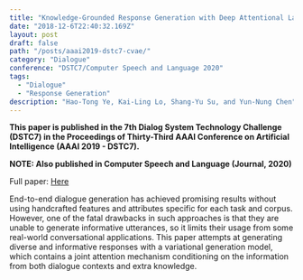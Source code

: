 ```yaml
---
title: "Knowledge-Grounded Response Generation with Deep Attentional Latent-Variable Model"
date: "2018-12-6T22:40:32.169Z"
layout: post
draft: false
path: "/posts/aaai2019-dstc7-cvae/"
category: "Dialogue"
conference: "DSTC7/Computer Speech and Language 2020"
tags:
  - "Dialogue"
  - "Response Generation"
description: "Hao-Tong Ye, Kai-Ling Lo, Shang-Yu Su, and Yun-Nung Chen"
---
```


<b>This paper is published in the 7th Dialog System Technology Challenge (DSTC7) in the Proceedings of Thirty-Third AAAI Conference on Artificial Intelligence (AAAI 2019 - DSTC7).</b>

<b>NOTE: Also published in Computer Speech and Language (Journal, 2020)</b>

Full paper:
<a href="./AAAI_2019___DSTC_Track_2.pdf" target="_blank">Here</a>


End-to-end dialogue generation has achieved promising results without using handcrafted features and attributes specific for each task and corpus. However, one of the fatal drawbacks in such approaches is that they are unable to generate informative utterances, so it limits their usage from some real-world conversational applications. This paper attempts at generating diverse and informative responses with a variational generation model, which contains a joint attention mechanism conditioning on the information from both dialogue contexts and extra knowledge.

